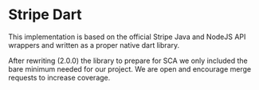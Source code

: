 # Stripe Dart

This implementation is based on the official Stripe Java and NodeJS API wrappers and written as a proper native dart library.

After rewriting (2.0.0) the library to prepare for SCA we only included the bare minimum needed for our project. We are open and encourage merge requests to increase coverage.